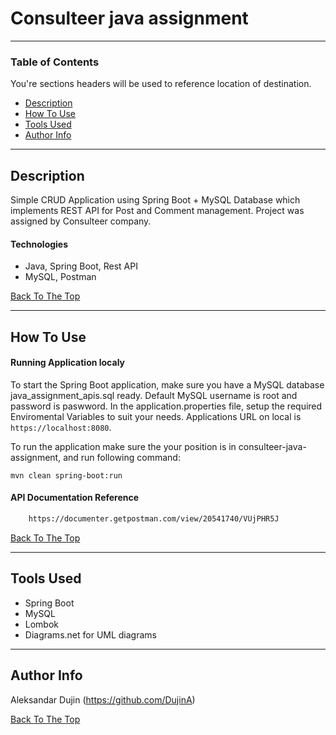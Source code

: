 # Consulteer java assignment

---

### Table of Contents
You're sections headers will be used to reference location of destination.

- [Description](#description)
- [How To Use](#how-to-use)
- [Tools Used](#tools-used)
- [Author Info](#author-info)

---

## Description

Simple CRUD Application using Spring Boot + MySQL Database which implements REST API for Post and Comment management. Project was assigned by Consulteer company.

#### Technologies

- Java, Spring Boot, Rest API
- MySQL, Postman

[Back To The Top](#read-me-template)

---

## How To Use

#### Running Application localy

To start the Spring Boot application, make sure you have a MySQL database java_assignment_apis.sql ready. Default MySQL username is root and password is paswword.
In the application.properties file, setup the required Enviromental Variables to suit your needs. Applications URL on local is `https://localhost:8080`.

To run the application make sure the your position is in consulteer-java-assignment, and run following command:

```
mvn clean spring-boot:run
```

#### API Documentation Reference

```html
    https://documenter.getpostman.com/view/20541740/VUjPHR5J
```
[Back To The Top](#read-me-template)

---

## Tools Used

- Spring Boot
- MySQL
- Lombok
- Diagrams.net for UML diagrams

---

## Author Info

Aleksandar Dujin (https://github.com/DujinA)

[Back To The Top](#read-me-template)
